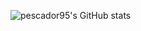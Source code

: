 ![pescador95's GitHub stats](https://github-readme-stats.vercel.app/api?username=pescador95&hide=contribs,prs)
